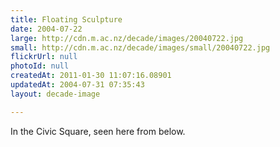 ```yaml
---
title: Floating Sculpture
date: 2004-07-22
large: http://cdn.m.ac.nz/decade/images/20040722.jpg
small: http://cdn.m.ac.nz/decade/images/small/20040722.jpg
flickrUrl: null
photoId: null
createdAt: 2011-01-30 11:07:16.08901
updatedAt: 2004-07-31 07:35:43
layout: decade-image

---
```

In the Civic Square, seen here from below.
